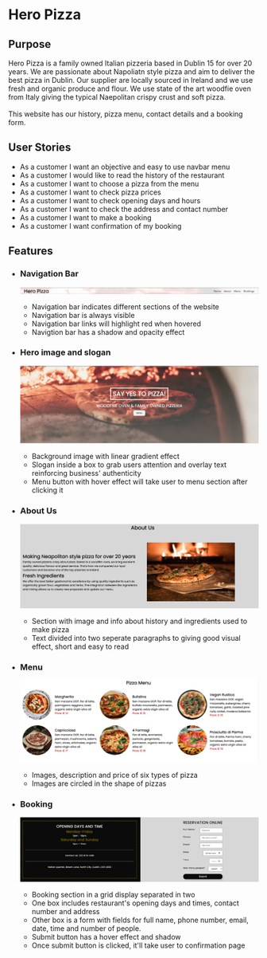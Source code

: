 # **Hero Pizza**

## **Purpose** ##

Hero Pizza is a family owned Italian pizzeria based in Dublin 15 for over 20 years. We are passionate about Napoliatn style pizza and aim to deliver the best pizza in Dublin. Our supplier are locally sourced in Ireland and we use fresh and organic produce and flour. We use state of the art woodfie oven from Italy giving the typical Naepolitan crispy crust and soft pizza.<br><br> This website has our history, pizza menu, contact details and a booking form.

## **User Stories** ##

- As a customer I want an objective and easy to use navbar menu
- As a customer I would like to read the history of the restaurant
- As a customer I want to choose a pizza from the menu
- As a customer I want to check pizza prices
- As a customer I want to check opening days and hours
- As a customer I want to check the address and contact number
- As a customer I want to make a booking
- As a customer I want confirmation of my booking

## **Features**

- ### Navigation Bar
    ![Navigation Bar](docs/navbar.jpg)
    - Navigation bar indicates different sections of the website
    - Navigation bar is always visible
    - Navigation bar links will highlight red when hovered
    - Navigtion bar has a shadow and opacity effect

- ### Hero image and slogan
    ![Hero image and slogan](docs/hero-image-and-slogan.jpg)
    - Background image with linear gradient effect
    - Slogan inside a box to grab users attention and overlay text reinforcing business' authenticity
    - Menu button with hover effect will take user to menu section after clicking it

- ### About Us
    ![About Us](docs/about-us.jpg)
    - Section with image and info about history and ingredients used to make pizza
    - Text divided into two seperate paragraphs to giving good visual effect, short and easy to read

- ### Menu
    ![Menu](docs/pizza-menu.jpg)
    - Images, description and price of six types of pizza
    - Images are circled in the shape of pizzas

- ### Booking
    ![Booking](docs/booking.jpg)
    - Booking section in a grid display separated in two
    - One box includes restaurant's opening days and times, contact number and address
    - Other box is a form with fields for full name, phone number, email, date, time and number of people.
    - Submit button has a hover effect and shadow
    - Once submit button is clicked, it'll take user to confirmation page








